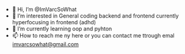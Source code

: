 - 👋 Hi, I’m @ImVarcSoWhat
- 👀 I’m interested in General coding backend and frontend currently hyperfocusing in frontend (adhd)
- 🌱 I’m currently learning oop and pyhton
- 📫 How to reach me ny here or you can contact me ttrough emal imvarcsowhat@gmail.com

<!---
ImVarcSoWhat/ImVarcSoWhat is a ✨ special ✨ repository because its `README.md` (this file) appears on your GitHub profile.
You can click the Preview link to take a look at your changes.
--->
